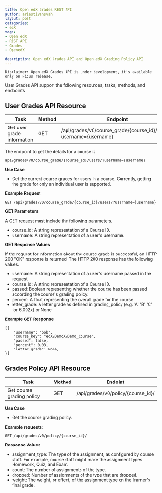 ```yaml
---
title: Open edX Grades REST API
author: ariestiyansyah
layout: post
categories:
- edX
tags:
- Open edX
- REST API
- Grades
- OpenedX

description: Open edX Grades API and Open edX Grading Policy API
---
```


```
Disclaimer: Open edX Grades API is under development, it's available only on Ficus release.
```
User Grades API support the following resources, tasks, methods, and endpoints

## User Grades API Resource


| Task	| Method | Endpoint |
|------------|------------|--------------|
| Get user grade information | GET | /api/grades/v0/course_grade/{course_id}/users/?username={username} |

The endpoint to get the details for a course is 
```
api/grades/v0/course_grade/{course_id}/users/?username={username}
```

**Use Case**

- Get the current course grades for users in a course.
Currently, getting the grade for only an individual user is supported.

**Example Request**

```
GET /api/grades/v0/course_grade/{course_id}/users/?username={username}
```


**GET Parameters**

A GET request must include the following parameters.

- course_id: A string representation of a Course ID.
- username: A string representation of a user's username.


**GET Response Values**

If the request for information about the course grade is successful, an HTTP 200 "OK" response is returned.
The HTTP 200 response has the following values.

- username: A string representation of a user's username passed in the request.
- course_id: A string representation of a Course ID.
-  passed: Boolean representing whether the course has been passed according the course's grading policy.
- percent: A float representing the overall grade for the course
- letter_grade: A letter grade as defined in grading_policy (e.g. 'A' 'B' 'C' for 6.002x) or None

**Example GET Response**

```
[{
    "username": "bob",
    "course_key": "edX/DemoX/Demo_Course",
    "passed": false,
    "percent": 0.03,
    "letter_grade": None,
}]
```

## Grades Policy API Resource

| Task | Method | Endoint |
|-------|-------------|------------|
| Get course grading policy | GET | /api/grades/v0/policy/{course_id}/ |

**Use Case**

- Get the course grading policy.

**Example requests**:

```
GET /api/grades/v0/policy/{course_id}/
```

**Response Values**

- assignment_type: The type of the assignment, as configured by course
 staff. For example, course staff might make the assignment types Homework, Quiz, and Exam.
- count: The number of assignments of the type.
- dropped: Number of assignments of the type that are dropped.
- weight: The weight, or effect, of the assignment type on the learner's final grade.


